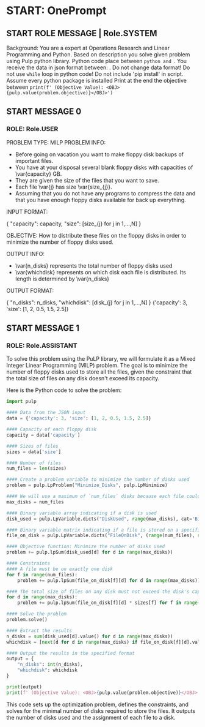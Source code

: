 # START: OnePrompt 
## START ROLE MESSAGE | Role.SYSTEM 
Background: You are a expert at Operations Research and Linear Programming and Python. Based on description you solve given problem using Pulp python library. Python code place between ```python and ```. You receive the data in json format between: <DATA></DATA>. Do not change data format! Do not use `while` loop in python code! Do not include 'pip install' in script. Assume every python package is installed Print at the end the objective between <OBJ></OBJ> `print(f' (Objective Value): <OBJ>{pulp.value(problem.objective)}</OBJ>')`  
## START MESSAGE 0 
### ROLE: Role.USER
<DESCRIPTION>
PROBLEM TYPE: MILP
PROBLEM INFO:

- Before going on vacation you want to make floppy disk backups of important files. 
- You have at your disposal several blank floppy disks with capacities of \var{capacity} GB. 
- They are given the size of the files that you want to save.
- Each file \var{j} has size \var{size_{j}}.
- Assuming that you do not have any programs to compress the data and that you have enough floppy disks available for back up everything.

INPUT FORMAT:

{
	"capacity": capacity,
	"size": [size_{j} for j in 1,...,N]
}

OBJECTIVE: How to distribute these files on the floppy disks in order to minimize the number of floppy disks used.

OUTPUT INFO:

- \var{n_disks} represents the total number of floppy disks used
- \var{whichdisk} represents on which disk each file is distributed. Its length is determined by \var{n_disks}

OUTPUT FORMAT:

{
	"n_disks": n_disks,
	"whichdisk": [disk_{j} for j in 1,...,N]
}
</DESCRIPTION>
<DATA>
{'capacity': 3, 'size': [1, 2, 0.5, 1.5, 2.5]}</DATA>


## START MESSAGE 1 
### ROLE: Role.ASSISTANT
To solve this problem using the PuLP library, we will formulate it as a Mixed Integer Linear Programming (MILP) problem. The goal is to minimize the number of floppy disks used to store all the files, given the constraint that the total size of files on any disk doesn't exceed its capacity.

Here is the Python code to solve the problem:

```python
import pulp

#### Data from the JSON input
data = {'capacity': 3, 'size': [1, 2, 0.5, 1.5, 2.5]}

#### Capacity of each floppy disk
capacity = data['capacity']

#### Sizes of files
sizes = data['size']

#### Number of files
num_files = len(sizes)

#### Create a problem variable to minimize the number of disks used
problem = pulp.LpProblem("Minimize_Disks", pulp.LpMinimize)

#### We will use a maximum of `num_files` disks because each file could theoretically be on a separate disk
max_disks = num_files

#### Binary variable array indicating if a disk is used
disk_used = pulp.LpVariable.dicts("DiskUsed", range(max_disks), cat='Binary')

#### Binary variable matrix indicating if a file is stored on a specific disk
file_on_disk = pulp.LpVariable.dicts("FileOnDisk", (range(num_files), range(max_disks)), cat='Binary')

#### Objective function: Minimize the number of disks used
problem += pulp.lpSum(disk_used[d] for d in range(max_disks))

#### Constraints
#### A file must be on exactly one disk
for f in range(num_files):
    problem += pulp.lpSum(file_on_disk[f][d] for d in range(max_disks)) == 1

#### The total size of files on any disk must not exceed the disk's capacity
for d in range(max_disks):
    problem += pulp.lpSum(file_on_disk[f][d] * sizes[f] for f in range(num_files)) <= capacity * disk_used[d]

#### Solve the problem
problem.solve()

#### Extract the results
n_disks = sum(disk_used[d].value() for d in range(max_disks))
whichdisk = [next(d for d in range(max_disks) if file_on_disk[f][d].value() == 1) for f in range(num_files)]

#### Output the results in the specified format
output = {
    "n_disks": int(n_disks),
    "whichdisk": whichdisk
}

print(output)
print(f' (Objective Value): <OBJ>{pulp.value(problem.objective)}</OBJ>')
```

This code sets up the optimization problem, defines the constraints, and solves for the minimal number of disks required to store the files. It outputs the number of disks used and the assignment of each file to a disk.

